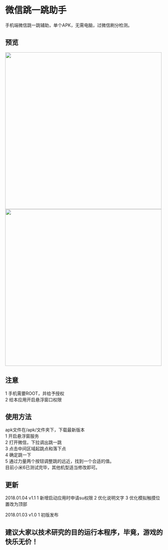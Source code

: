 # 微信跳一跳助手

手机端微信跳一跳辅助，单个APK，无需电脑，过微信刷分检测。

## 预览
<img src="https://github.com/jxzhung/WxTiaoYiTiao/raw/master/images/preview.png" width=500 />
<img src="https://github.com/jxzhung/WxTiaoYiTiao/raw/master/images/score.png" width=500 />



## 注意

1 手机需要ROOT，并给予授权 <br />
2 给本应用开启悬浮窗口权限 <br />

## 使用方法
apk文件在/apk/文件夹下，下载最新版本 <br />
1 开启悬浮窗服务 <br />
2 打开微信，下拉调出跳一跳 <br />
3 点击中间区域起跳点和落下点 <br />
4 确定跳一下 <br />
5 通过力量两个按钮调整跳的远近，找到一个合适的值。 <br />
目前小米6已测试完毕，其他机型适当修改即可。 <br />

## 更新
2018.01.04 v1.1
1 新增启动应用时申请su权限
2 优化说明文字
3 优化模拟触摸位置改为顶部

2018.01.03 v1.0
1 初版发布

## 建议大家以技术研究的目的运行本程序，毕竟，游戏的快乐无价！
